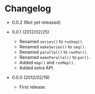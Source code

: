 # Changelog

- 0.0.2 (Not yet released)

- 0.0.1 (2012/02/25)
  - Renamed `series()` to `runSeq()`.
  - Renamed `makeSeries()` to `seq()`.
  - Renamed `parallel()` to `runPar()`.
  - Renamed `makeParallel()` to `par()`.
  - Added `map()` and `runMap()`.
  - Added extra API.

- 0.0.0 (2012/02/19)
  - First release.
